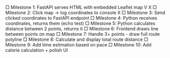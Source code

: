 □ Milestone 1: FastAPI serves HTML with embedded Leaflet map V X
□ Milestone 2: Click map → log coordinates to console X
□ Milestone 3: Send clicked coordinates to FastAPI endpoint
□ Milestone 4: Python receives coordinates, returns them (echo test)
□ Milestone 5: Python calculates distance between 2 points, returns it
□ Milestone 6: Frontend draws line between points on map
□ Milestone 7: Handle 3+ points - draw full route polyline
□ Milestone 8: Calculate and display total route distance
□ Milestone 9: Add time estimation based on pace
□ Milestone 10: Add calorie calculation + polish UI
